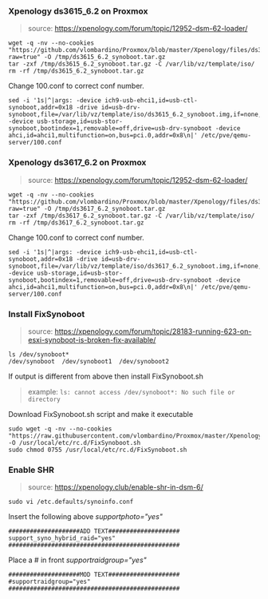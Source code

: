 ### Xpenology ds3615_6.2 on Proxmox
> source: https://xpenology.com/forum/topic/12952-dsm-62-loader/
```
wget -q -nv --no-cookies "https://github.com/vlombardino/Proxmox/blob/master/Xpenology/files/ds3615_6.2_synoboot.tar.gz?raw=true" -O /tmp/ds3615_6.2_synoboot.tar.gz
tar -zxf /tmp/ds3615_6.2_synoboot.tar.gz -C /var/lib/vz/template/iso/
rm -rf /tmp/ds3615_6.2_synoboot.tar.gz
```
Change 100.conf to correct conf number. 
```
sed -i '1s|^|args: -device ich9-usb-ehci1,id=usb-ctl-synoboot,addr=0x18 -drive id=usb-drv-synoboot,file=/var/lib/vz/template/iso/ds3615_6.2_synoboot.img,if=none,format=raw -device usb-storage,id=usb-stor-synoboot,bootindex=1,removable=off,drive=usb-drv-synoboot -device ahci,id=ahci1,multifunction=on,bus=pci.0,addr=0x8\n|' /etc/pve/qemu-server/100.conf
```

### Xpenology ds3617_6.2 on Proxmox
> source: https://xpenology.com/forum/topic/12952-dsm-62-loader/
```
wget -q -nv --no-cookies "https://github.com/vlombardino/Proxmox/blob/master/Xpenology/files/ds3617_6.2_synoboot.tar.gz?raw=true" -O /tmp/ds3617_6.2_synoboot.tar.gz
tar -zxf /tmp/ds3617_6.2_synoboot.tar.gz -C /var/lib/vz/template/iso/
rm -rf /tmp/ds3617_6.2_synoboot.tar.gz
```
Change 100.conf to correct conf number. 
```
sed -i '1s|^|args: -device ich9-usb-ehci1,id=usb-ctl-synoboot,addr=0x18 -drive id=usb-drv-synoboot,file=/var/lib/vz/template/iso/ds3617_6.2_synoboot.img,if=none,format=raw -device usb-storage,id=usb-stor-synoboot,bootindex=1,removable=off,drive=usb-drv-synoboot -device ahci,id=ahci1,multifunction=on,bus=pci.0,addr=0x8\n|' /etc/pve/qemu-server/100.conf
```

### Install FixSynoboot
> source: https://xpenology.com/forum/topic/28183-running-623-on-esxi-synoboot-is-broken-fix-available/
```
ls /dev/synoboot*
/dev/synoboot  /dev/synoboot1  /dev/synoboot2
```
If output is different from above then install FixSynoboot.sh
> example: ```ls: cannot access /dev/synoboot*: No such file or directory```

Download FixSynoboot.sh script and make it executable
```
sudo wget -q -nv --no-cookies "https://raw.githubusercontent.com/vlombardino/Proxmox/master/Xpenology/files/FixSynoboot.sh" -O /usr/local/etc/rc.d/FixSynoboot.sh
sudo chmod 0755 /usr/local/etc/rc.d/FixSynoboot.sh
```

### Enable SHR
> source: https://xpenology.club/enable-shr-in-dsm-6/
```
sudo vi /etc.defaults/synoinfo.conf
```
Insert the following above *supportphoto="yes"*
```
####################ADD TEXT####################
support_syno_hybrid_raid="yes"
################################################
```
Place a # in front *supportraidgroup="yes"*
```
####################MOD TEXT####################
#supportraidgroup="yes"
################################################
```
